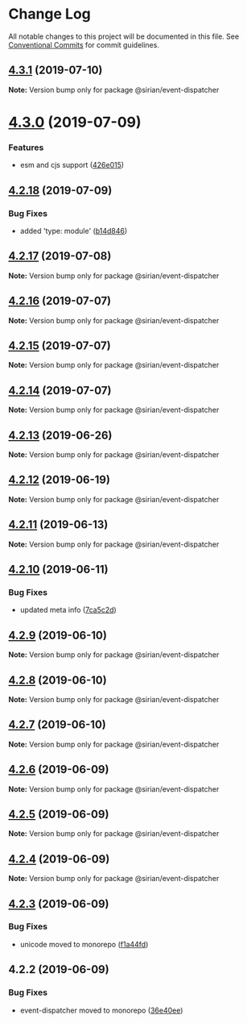 # Change Log

All notable changes to this project will be documented in this file.
See [Conventional Commits](https://conventionalcommits.org) for commit guidelines.

## [4.3.1](https://github.com/sirian/js/compare/@sirian/event-dispatcher@4.3.0...@sirian/event-dispatcher@4.3.1) (2019-07-10)

**Note:** Version bump only for package @sirian/event-dispatcher





# [4.3.0](https://github.com/sirian/js/compare/@sirian/event-dispatcher@4.2.18...@sirian/event-dispatcher@4.3.0) (2019-07-09)


### Features

* esm and cjs support ([426e015](https://github.com/sirian/js/commit/426e015))





## [4.2.18](https://github.com/sirian/js/compare/@sirian/event-dispatcher@4.2.17...@sirian/event-dispatcher@4.2.18) (2019-07-09)


### Bug Fixes

* added 'type: module' ([b14d846](https://github.com/sirian/js/commit/b14d846))





## [4.2.17](https://github.com/sirian/js/compare/@sirian/event-dispatcher@4.2.16...@sirian/event-dispatcher@4.2.17) (2019-07-08)

**Note:** Version bump only for package @sirian/event-dispatcher





## [4.2.16](https://github.com/sirian/js/compare/@sirian/event-dispatcher@4.2.15...@sirian/event-dispatcher@4.2.16) (2019-07-07)

**Note:** Version bump only for package @sirian/event-dispatcher





## [4.2.15](https://github.com/sirian/js/compare/@sirian/event-dispatcher@4.2.14...@sirian/event-dispatcher@4.2.15) (2019-07-07)

**Note:** Version bump only for package @sirian/event-dispatcher





## [4.2.14](https://github.com/sirian/js/compare/@sirian/event-dispatcher@4.2.13...@sirian/event-dispatcher@4.2.14) (2019-07-07)

**Note:** Version bump only for package @sirian/event-dispatcher





## [4.2.13](https://github.com/sirian/js/compare/@sirian/event-dispatcher@4.2.12...@sirian/event-dispatcher@4.2.13) (2019-06-26)

**Note:** Version bump only for package @sirian/event-dispatcher





## [4.2.12](https://github.com/sirian/js/compare/@sirian/event-dispatcher@4.2.11...@sirian/event-dispatcher@4.2.12) (2019-06-19)

**Note:** Version bump only for package @sirian/event-dispatcher





## [4.2.11](https://github.com/sirian/js/compare/@sirian/event-dispatcher@4.2.10...@sirian/event-dispatcher@4.2.11) (2019-06-13)

**Note:** Version bump only for package @sirian/event-dispatcher





## [4.2.10](https://github.com/sirian/js/compare/@sirian/event-dispatcher@4.2.9...@sirian/event-dispatcher@4.2.10) (2019-06-11)


### Bug Fixes

* updated meta info ([7ca5c2d](https://github.com/sirian/js/commit/7ca5c2d))





## [4.2.9](https://github.com/sirian/js/compare/@sirian/event-dispatcher@4.2.8...@sirian/event-dispatcher@4.2.9) (2019-06-10)

**Note:** Version bump only for package @sirian/event-dispatcher





## [4.2.8](https://github.com/sirian/js/compare/@sirian/event-dispatcher@4.2.7...@sirian/event-dispatcher@4.2.8) (2019-06-10)

**Note:** Version bump only for package @sirian/event-dispatcher





## [4.2.7](https://github.com/sirian/js/compare/@sirian/event-dispatcher@4.2.6...@sirian/event-dispatcher@4.2.7) (2019-06-10)

**Note:** Version bump only for package @sirian/event-dispatcher





## [4.2.6](https://github.com/sirian/js/compare/@sirian/event-dispatcher@4.2.5...@sirian/event-dispatcher@4.2.6) (2019-06-09)

**Note:** Version bump only for package @sirian/event-dispatcher





## [4.2.5](https://github.com/sirian/js/compare/@sirian/event-dispatcher@4.2.4...@sirian/event-dispatcher@4.2.5) (2019-06-09)

**Note:** Version bump only for package @sirian/event-dispatcher





## [4.2.4](https://github.com/sirian/js/compare/@sirian/event-dispatcher@4.2.3...@sirian/event-dispatcher@4.2.4) (2019-06-09)

**Note:** Version bump only for package @sirian/event-dispatcher





## [4.2.3](https://github.com/sirian/js/compare/@sirian/event-dispatcher@4.2.2...@sirian/event-dispatcher@4.2.3) (2019-06-09)


### Bug Fixes

* unicode moved to monorepo ([f1a44fd](https://github.com/sirian/js/commit/f1a44fd))





## 4.2.2 (2019-06-09)


### Bug Fixes

* event-dispatcher moved to monorepo ([36e40ee](https://github.com/sirian/js/commit/36e40ee))
